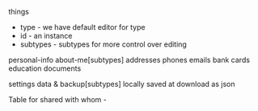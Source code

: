 things
- type - we have default editor for type
- id - an instance
- subtypes - subtypes for more control over editing


personal-info
    about-me[subtypes]
    addresses
    phones
    emails
    bank cards
    education
    documents

settings
    data & backup[subtypes]
        locally saved at
        download as json


Table for shared with whom - 
